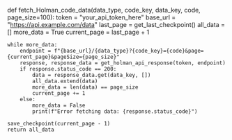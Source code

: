 def fetch_Holman_code_data(data_type, code_key, data_key, code, page_size=100):
    token = "your_api_token_here"
    base_url = "https://api.example.com/data"
    last_page = get_last_checkpoint()
    all_data = []
    more_data = True
    current_page = last_page + 1

    while more_data:
        endpoint = f"{base_url}/{data_type}?{code_key}={code}&page={current_page}&pageSize={page_size}"
        response, response_data = get_holman_api_response(token, endpoint)
        if response.status_code == 200:
            data = response_data.get(data_key, [])
            all_data.extend(data)
            more_data = len(data) == page_size
            current_page += 1
        else:
            more_data = False
            print(f"Error fetching data: {response.status_code}")

    save_checkpoint(current_page - 1)
    return all_data
